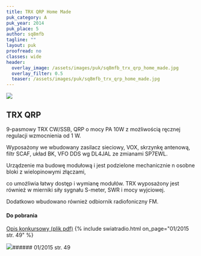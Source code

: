 ```yaml
---
title: TRX QRP Home Made
puk_category: A
puk_year: 2014
puk_place: 5
author: sq8mfb
tagline: ""
layout: puk
proofread: no
classes: wide
header:
  overlay_image: /assets/images/puk/sq8mfb_trx_qrp_home_made.jpg
  overlay_filter: 0.5
  teaser: /assets/images/puk/sq8mfb_trx_qrp_home_made.jpg
---
```






 



![](assets/data/img/projects/2014-5-0.jpg) 



TRX QRP
-------





 9-pasmowy TRX CW/SSB, QRP o mocy PA 10W z możliwością ręcznej regulacji wzmocnienia od 1 W.

 Wyposażony we wbudowany zasilacz sieciowy, VOX, skrzynkę antenową, filtr SCAF, układ BK, VFO DDS wg DL4JAL ze zmianami SP7EWL.

 Urządzenie ma budowę modułową i jest podzielone mechanicznie n osobne bloki z wielopinowymi złączami,

 co umożliwia łatwy dostęp i wymianę modułów. TRX wyposażony jest również w mierniki siły sygnału S-meter, SWR i mocy wyjciowej.

 Dodatkowo wbudowano również odbiornik radiofoniczny FM.

 







#### Do pobrania

[Opis konkursowy (plik pdf)](assets/data/download/SQ8MBF_TRX-QRP.pdf)
{% include swiatradio.html on_page="01/2015 str. 49" %}



![](assets/img/logo/sr_logo_s.jpg)###### 01/2015 str. 49

 





 


